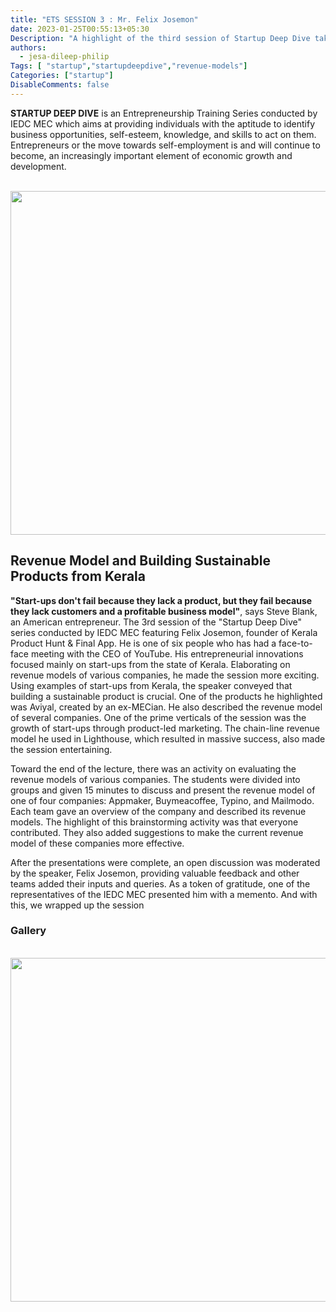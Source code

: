 ```yaml
---
title: "ETS SESSION 3 : Mr. Felix Josemon"
date: 2023-01-25T00:55:13+05:30
Description: "A highlight of the third session of Startup Deep Dive taken by Felix Josemon on the topic “Revenue Model”."
authors:
  - jesa-dileep-philip
Tags: [ "startup","startupdeepdive","revenue-models"]
Categories: ["startup"]
DisableComments: false
---
```

**STARTUP DEEP DIVE** is an Entrepreneurship Training Series conducted by IEDC MEC which aims at providing individuals with the aptitude to identify business opportunities, self-esteem, knowledge, and skills to act on them. Entrepreneurs or the move towards self-employment is and will continue to become, an increasingly important element of economic growth and development.

<br>
<img src="/images/session3-startupdeepdive/img1.png" width="550" height="auto">
<br>

## Revenue Model and Building Sustainable Products from Kerala
**"Start-ups don't fail because they lack a product, but they fail because they lack customers and a profitable business model"**, says Steve Blank, an American entrepreneur. The 3rd session of the "Startup Deep Dive" series conducted by IEDC MEC featuring Felix Josemon, founder of Kerala Product Hunt & Final App. He is one of six people who has had a face-to-face meeting with the CEO of YouTube. His entrepreneurial innovations focused mainly on start-ups from the state of Kerala.
Elaborating on revenue models of various companies, he made the session more exciting. Using examples of start-ups from Kerala, the speaker conveyed that building a sustainable product is crucial. One of the products he highlighted was Aviyal, created by an ex-MECian. He also described the revenue model of several companies. One of the prime verticals of the session was the growth of start-ups through product-led marketing. The chain-line revenue model he used in Lighthouse, which resulted in massive success, also made the session entertaining.

Toward the end of the lecture, there was an activity on evaluating the revenue models of various companies. The students were divided into groups and given 15 minutes to discuss and present the revenue model of one of four companies: Appmaker, Buymeacoffee, Typino, and Mailmodo. Each team gave an overview of the company and described its revenue models. The highlight of this brainstorming activity was that everyone contributed. They also added suggestions to make the current revenue model of these companies more effective.

After the presentations were complete, an open discussion was moderated by the speaker, Felix Josemon, providing valuable feedback and other teams added their inputs and queries. As a token of gratitude, one of the representatives of the IEDC MEC presented him with a memento. And with this, we wrapped up the session

### Gallery

<br>
<img src="/images/session3-startupdeepdive/img2.png" width="550" height="auto">
<br>
